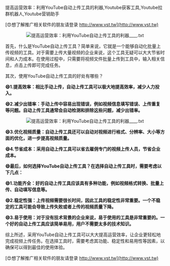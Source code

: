 提高运营效率：利用YouTube自动上传工具的利器,Youtube获客工具,Youtube拉群机器人,Youtube营销助手

[😍想了解推广相关软件的朋友请登录 http://www.vst.tw](http://www.vst.tw)

 <center><img src="https://vst.tw/MP4/tuiguang/png/1.png" alt="提高运营效率：利用YouTube自动上传工具的利器____.txt"></center>

首先，什么是YouTube自动上传工具？简单来说，它就是一个能够自动化批量上传视频的工具。对于需要上传大量视频的企业来说，这个工具无疑可以大大节省时间和人力成本。在使用过程中，只需要将视频文件批量上传到工具中，输入相关信息，点击上传即可完成任务。

其次，使用YouTube自动上传工具的好处有哪些？

**😄1.提高效率：相比手动上传，自动上传工具可以极大地提高效率，减少人力投入。**

**😄2.减少出错率：手动上传中容易出现错误，例如视频信息填写错误、上传重复等问题。自动上传工具通常会自动检测和排除这些问题，减少出错率。**

 <center><img src="https://vst.tw/MP4/tuiguang/png/1.png" alt="提高运营效率：利用YouTube自动上传工具的利器____.txt"></center>

**😄3.优化视频质量：自动上传工具还可以自动对视频进行格式、分辨率、大小等方面的优化，进一步提高视频质量。**

**😄4.节省成本：采用自动上传工具可以省去雇佣专门的视频上传人员，节省企业成本。**

**😄最后，如何选择YouTube自动上传工具？在选择自动上传工具时，需要考虑以下几点：**

**😄1.功能齐全：好的自动上传工具应该具有多种功能，例如视频格式转换、批量上传、自动填写信息等。**

**😄2.稳定性强：上传视频需要很长时间，因此工具的稳定性非常重要。一个不稳定的工具可能会导致上传失败或者上传的视频质量下降。**

**😄3.易于使用：对于没有技术背景的企业来说，易于使用的工具是非常重要的。一个好的自动上传工具应该简单易用，用户不需要太多的技术知识。**

综上所述，采用YouTube自动上传工具可以大大提高运营效率，让企业更轻松地完成视频上传任务。在选择工具时，需要考虑其功能、稳定性和易用性等因素，以确保可以得到最佳的使用体验。

[😍想了解推广相关软件的朋友请登录 http://www.vst.tw](http://www.vst.tw)



